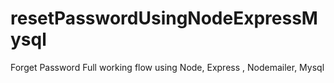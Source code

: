 # resetPasswordUsingNodeExpressMysql
Forget Password Full working flow using Node, Express , Nodemailer, Mysql
